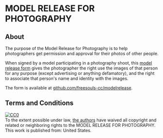 MODEL RELEASE FOR PHOTOGRAPHY
=============================

## About

The purpose of the Model Release for Photography is to help photographers get permission and approval for their photos of other people.

When signed by a model participating in a photography shoot, this [model release form](https://github.com/freesouls-cc/modelrelease/blob/master/MODEL-RELEASE.md) gives the photographer the right use the images of that person for any purpose (except advertising or anything defamatory), and the right to associate that person's name and identity with the images.

The form is available at [github.com/freesouls-cc/modelrelease](https://github.com/freesouls-cc/modelrelease).

## Terms and Conditions

<p xmlns:dct="http://purl.org/dc/terms/" xmlns:vcard="http://www.w3.org/2001/vcard-rdf/3.0#">
  <a rel="license"
     href="http://creativecommons.org/publicdomain/zero/1.0/">
    <img src="http://i.creativecommons.org/p/zero/1.0/88x31.png" style="border-style: none;" alt="CC0" />
  </a>
  <br />
  To the extent possible under law,
  <a rel="dct:publisher"
     href="http://freesouls.cc/">
    <span property="dct:title">the authors</span></a>
  have waived all copyright and related or neighboring rights to the
  <span property="dct:title">MODEL RELEASE FOR PHOTOGRAPHY</span>.
This work is published from:
<span property="vcard:Country" datatype="dct:ISO3166"
      content="US" about="https://github.com/freesouls-cc/modelrelease">
  United States</span>.
</p>
